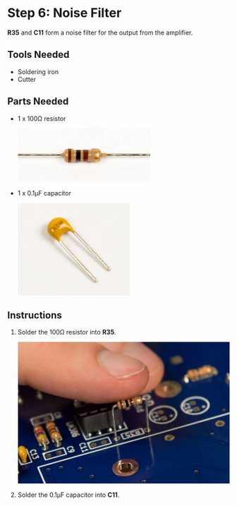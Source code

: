 # Step 6: Noise Filter

**R35** and **C11** form a noise filter for the output from the
amplifier.

## Tools Needed

- Soldering iron
- Cutter

## Parts Needed

- 1 x 100Ω resistor

  ![](images/15302728.jpg)

- 1 x 0.1μF capacitor

  ![](images/15302729.jpg?width=250)

## Instructions

1.  Solder the 100Ω resistor into **R35**.

    ![](images/15302736.jpg?width=500)

2.  Solder the 0.1μF capacitor into **C11**.

    <!-- INSERT A PICTURE OF CAPACITOR BEING INSERTED INTO PLACE. -->
